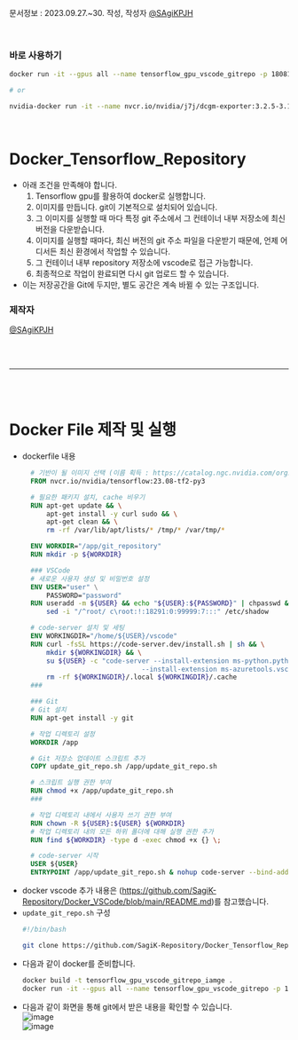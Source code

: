 문서정보 : 2023.09.27.~30. 작성, 작성자 [@SAgiKPJH](https://github.com/SAgiKPJH)

<br>

### 바로 사용하기
```bash
docker run -it --gpus all --name tensorflow_gpu_vscode_gitrepo -p 18081:8080 -d juhyung1021/tensorflow_gpu_vscode_gitrepo_image:23.08

# or

nvidia-docker run -it --name nvcr.io/nvidia/j7j/dcgm-exporter:3.2.5-3.1.7-ubuntu20.04 -p 18081:8080 -d juhyung1021/tensorflow_gpu_vscode_gitrepo_image:23.08 
```

<br>

# Docker_Tensorflow_Repository

  

- 아래 조건을 만족해야 합니다.
  1. Tensorflow gpu를 활용하여 docker로 실행합니다.
  2. 이미지를 만듭니다. git이 기본적으로 설치되어 있습니다.
  3. 그 이미지를 실행할 때 마다 특정 git 주소에서 그 컨테이너 내부 저장소에 최신 버전을 다운받습니다.
  4. 이미지를 실행할 때마다, 최신 버전의 git 주소 파일을 다운받기 때문에, 언제 어디서든 최신 환경에서 작업할 수 있습니다.
  5. 그 컨테이너 내부 repository 저장소에 vscode로 접근 가능합니다.
  6. 최종적으로 작업이 완료되면 다시 git 업로드 할 수 있습니다.
- 이는 저장공간을 Git에 두지만, 별도 공간은 계속 바뀔 수 있는 구조입니다.

### 제작자
[@SAgiKPJH](https://github.com/SAgiKPJH)

<br><br>

---

<br><br>

# Docker File 제작 및 실행

- dockerfile 내용
  ```dockerfile
    # 기반이 될 이미지 선택 (이름 획득 : https://catalog.ngc.nvidia.com/orgs/nvidia/containers/tensorflow)
    FROM nvcr.io/nvidia/tensorflow:23.08-tf2-py3

    # 필요한 패키지 설치, cache 비우기
    RUN apt-get update && \
        apt-get install -y curl sudo && \
        apt-get clean && \
        rm -rf /var/lib/apt/lists/* /tmp/* /var/tmp/*

    ENV WORKDIR="/app/git_repository"
    RUN mkdir -p ${WORKDIR}

    ### VSCode
    # 새로운 사용자 생성 및 비밀번호 설정
    ENV USER="user" \
        PASSWORD="password"
    RUN useradd -m ${USER} && echo "${USER}:${PASSWORD}" | chpasswd && adduser ${USER} sudo && \
        sed -i "/^root/ c\root:!:18291:0:99999:7:::" /etc/shadow

    # code-server 설치 및 세팅
    ENV WORKINGDIR="/home/${USER}/vscode"
    RUN curl -fsSL https://code-server.dev/install.sh | sh && \
        mkdir ${WORKINGDIR} && \
        su ${USER} -c "code-server --install-extension ms-python.python \
                                --install-extension ms-azuretools.vscode-docker" && \
        rm -rf ${WORKINGDIR}/.local ${WORKINGDIR}/.cache
    ###

    ### Git
    # Git 설치
    RUN apt-get install -y git

    # 작업 디렉토리 설정
    WORKDIR /app

    # Git 저장소 업데이트 스크립트 추가
    COPY update_git_repo.sh /app/update_git_repo.sh

    # 스크립트 실행 권한 부여
    RUN chmod +x /app/update_git_repo.sh
    ###

    # 작업 디렉토리 내에서 사용자 쓰기 권한 부여
    RUN chown -R ${USER}:${USER} ${WORKDIR}
    # 작업 디렉토리 내의 모든 하위 폴더에 대해 실행 권한 추가
    RUN find ${WORKDIR} -type d -exec chmod +x {} \;

    # code-server 시작
    USER ${USER}
    ENTRYPOINT /app/update_git_repo.sh & nohup code-server --bind-addr 0.0.0.0:8080 --auth password  ${WORKDIR}
  ```
- docker vscode 추가 내용은 (https://github.com/SagiK-Repository/Docker_VSCode/blob/main/README.md)를 참고했습니다.
- `update_git_repo.sh` 구성
  ```bash
  #!/bin/bash
  
  git clone https://github.com/SagiK-Repository/Docker_Tensorflow_Repository.git /app/git_repository
  ```
- 다음과 같이 docker를 준비합니다.
  ```bash
  docker build -t tensorflow_gpu_vscode_gitrepo_iamge .
  docker run -it --gpus all --name tensorflow_gpu_vscode_gitrepo -p 18081:8080 -d tensorflow_gpu_vscode_gitrepo_iamge:latest 
  ```
- 다음과 같이 화면을 통해 git에서 받은 내용을 확인할 수 있습니다.  
  ![image](https://github.com/SagiK-Repository/Docker_Tensorflow_Repository/assets/66783849/a0fbb261-4283-42d3-86c8-a6a0fae81699)  
  ![image](https://github.com/SagiK-Repository/Docker_Tensorflow_Repository/assets/66783849/593b3df3-cc25-4946-9de0-7a1e649700fe)

